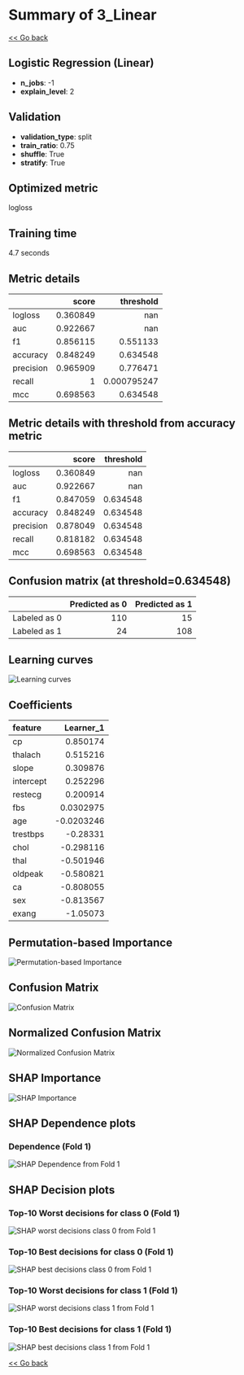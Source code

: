 # Summary of 3_Linear

[<< Go back](../README.md)


## Logistic Regression (Linear)
- **n_jobs**: -1
- **explain_level**: 2

## Validation
 - **validation_type**: split
 - **train_ratio**: 0.75
 - **shuffle**: True
 - **stratify**: True

## Optimized metric
logloss

## Training time

4.7 seconds

## Metric details
|           |    score |     threshold |
|:----------|---------:|--------------:|
| logloss   | 0.360849 | nan           |
| auc       | 0.922667 | nan           |
| f1        | 0.856115 |   0.551133    |
| accuracy  | 0.848249 |   0.634548    |
| precision | 0.965909 |   0.776471    |
| recall    | 1        |   0.000795247 |
| mcc       | 0.698563 |   0.634548    |


## Metric details with threshold from accuracy metric
|           |    score |   threshold |
|:----------|---------:|------------:|
| logloss   | 0.360849 |  nan        |
| auc       | 0.922667 |  nan        |
| f1        | 0.847059 |    0.634548 |
| accuracy  | 0.848249 |    0.634548 |
| precision | 0.878049 |    0.634548 |
| recall    | 0.818182 |    0.634548 |
| mcc       | 0.698563 |    0.634548 |


## Confusion matrix (at threshold=0.634548)
|              |   Predicted as 0 |   Predicted as 1 |
|:-------------|-----------------:|-----------------:|
| Labeled as 0 |              110 |               15 |
| Labeled as 1 |               24 |              108 |

## Learning curves
![Learning curves](learning_curves.png)

## Coefficients
| feature   |   Learner_1 |
|:----------|------------:|
| cp        |   0.850174  |
| thalach   |   0.515216  |
| slope     |   0.309876  |
| intercept |   0.252296  |
| restecg   |   0.200914  |
| fbs       |   0.0302975 |
| age       |  -0.0203246 |
| trestbps  |  -0.28331   |
| chol      |  -0.298116  |
| thal      |  -0.501946  |
| oldpeak   |  -0.580821  |
| ca        |  -0.808055  |
| sex       |  -0.813567  |
| exang     |  -1.05073   |


## Permutation-based Importance
![Permutation-based Importance](permutation_importance.png)
## Confusion Matrix

![Confusion Matrix](confusion_matrix.png)


## Normalized Confusion Matrix

![Normalized Confusion Matrix](confusion_matrix_normalized.png)



## SHAP Importance
![SHAP Importance](shap_importance.png)

## SHAP Dependence plots

### Dependence (Fold 1)
![SHAP Dependence from Fold 1](learner_fold_0_shap_dependence.png)

## SHAP Decision plots

### Top-10 Worst decisions for class 0 (Fold 1)
![SHAP worst decisions class 0 from Fold 1](learner_fold_0_shap_class_0_worst_decisions.png)
### Top-10 Best decisions for class 0 (Fold 1)
![SHAP best decisions class 0 from Fold 1](learner_fold_0_shap_class_0_best_decisions.png)
### Top-10 Worst decisions for class 1 (Fold 1)
![SHAP worst decisions class 1 from Fold 1](learner_fold_0_shap_class_1_worst_decisions.png)
### Top-10 Best decisions for class 1 (Fold 1)
![SHAP best decisions class 1 from Fold 1](learner_fold_0_shap_class_1_best_decisions.png)

[<< Go back](../README.md)
